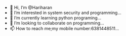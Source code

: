 - 👋 Hi, I’m @Hariharan
- 👀 I’m interested in system security and programming...
- 🌱 I’m currently learning python programing...
- 💞️ I’m looking to collaborate on programming...
- 📫 How to reach me;my mobile number:6381448511...

<!---
Hariklk/Hariklk is a ✨ special ✨ repository because its `README.md` (this file) appears on your GitHub profile.
You can click the Preview link to take a look at your changes.
--->
